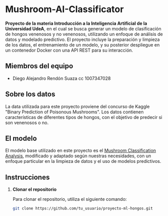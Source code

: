 # Mushroom-AI-Classificator

**Proyecto de la materia Introducción a la Inteligencia Artificial de la Universidad UdeA**, en el cual se busca generar un modelo de clasificación de hongos venenosos y no venenosos, utilizando un enfoque de análisis de datos y modelado predictivo. El proyecto incluye la preparación y limpieza de los datos, el entrenamiento de un modelo, y su posterior despliegue en un contenedor Docker con una API REST para su interacción.

## Miembros del equipo

- Diego Alejandro Rendón Suaza cc 1007347028

## Sobre los datos

La data utilizada para este proyecto proviene del concurso de Kaggle "Binary Prediction of Poisonous Mushrooms". Los datos contienen características de diferentes tipos de hongos, con el objetivo de predecir si son venenosos o no.

## El modelo

El modelo base utilizado en este proyecto es el [Mushroom Classification Analysis](https://www.kaggle.com/code/annastasy/ps4e8-data-cleaning-and-eda-of-mushrooms), modificado y adaptado según nuestras necesidades, con un enfoque particular en la limpieza de datos y el uso de modelos predictivos.

## Instrucciones

1. **Clonar el repositorio**

   Para clonar el repositorio, utiliza el siguiente comando:

   ```bash
   git clone https://github.com/tu_usuario/proyecto-ml-hongos.git
